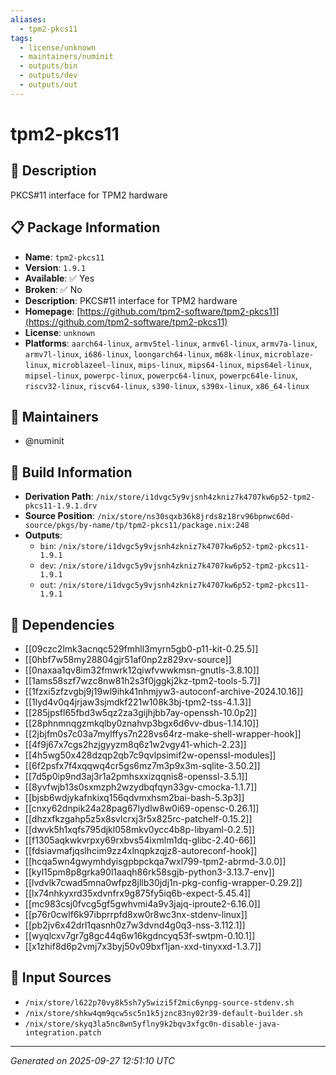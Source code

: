 ```yaml
---
aliases:
  - tpm2-pkcs11
tags:
  - license/unknown
  - maintainers/numinit
  - outputs/bin
  - outputs/dev
  - outputs/out
---
```


# tpm2-pkcs11

## 📝 Description

PKCS#11 interface for TPM2 hardware

## 📋 Package Information

- **Name**: `tpm2-pkcs11`
- **Version**: `1.9.1`
- **Available**: ✅ Yes
- **Broken**: ✅ No
- **Description**: PKCS#11 interface for TPM2 hardware
- **Homepage**: [https://github.com/tpm2-software/tpm2-pkcs11](https://github.com/tpm2-software/tpm2-pkcs11)
- **License**: `unknown`
- **Platforms**: `aarch64-linux`, `armv5tel-linux`, `armv6l-linux`, `armv7a-linux`, `armv7l-linux`, `i686-linux`, `loongarch64-linux`, `m68k-linux`, `microblaze-linux`, `microblazeel-linux`, `mips-linux`, `mips64-linux`, `mips64el-linux`, `mipsel-linux`, `powerpc-linux`, `powerpc64-linux`, `powerpc64le-linux`, `riscv32-linux`, `riscv64-linux`, `s390-linux`, `s390x-linux`, `x86_64-linux`
## 👥 Maintainers

- @numinit


## 🔧 Build Information

- **Derivation Path**: `/nix/store/i1dvgc5y9vjsnh4zkniz7k4707kw6p52-tpm2-pkcs11-1.9.1.drv`
- **Source Position**: `/nix/store/ns30sqxb36k8jrds8z18rv96bpnwc60d-source/pkgs/by-name/tp/tpm2-pkcs11/package.nix:248`
- **Outputs**:
  - `bin`:  `/nix/store/i1dvgc5y9vjsnh4zkniz7k4707kw6p52-tpm2-pkcs11-1.9.1`
  - `dev`:  `/nix/store/i1dvgc5y9vjsnh4zkniz7k4707kw6p52-tpm2-pkcs11-1.9.1`
  - `out`:  `/nix/store/i1dvgc5y9vjsnh4zkniz7k4707kw6p52-tpm2-pkcs11-1.9.1`

## 🔗 Dependencies

- [[09czc2lmk3acnqc529fmhll3myrn5gb0-p11-kit-0.25.5]]
- [[0hbf7w58my28804gjr51af0np2z829xv-source]]
- [[0naxaa1qv8im32fmwrk12qiwfvwwkmsn-gnutls-3.8.10]]
- [[1ams58szf7wzc8nw81h2s3f0jggkj2kz-tpm2-tools-5.7]]
- [[1fzxi5zfzvgbj9j19wl9ihk41nhmjyw3-autoconf-archive-2024.10.16]]
- [[1lyd4v0q4jrjaw3sjmdkf221w108k3bj-tpm2-tss-4.1.3]]
- [[285jpsfl65fbd3w5qz2za3gijhjbb7ay-openssh-10.0p2]]
- [[28phnmnqgzmkqlby0znahvp3bgx6d6vv-dbus-1.14.10]]
- [[2jbjfm0s7c03a7mylffys7n228vs64rz-make-shell-wrapper-hook]]
- [[4f9j67x7cgs2hzjgyyzm8q6z1w2vgy41-which-2.23]]
- [[4h5wg50x428dzqp2qb7c9qvlpsimif2w-openssl-modules]]
- [[6f2psfx7f4xqqwq4cr5gs6mz7m3p9x3m-sqlite-3.50.2]]
- [[7d5p0ip9nd3aj3r1a2pmhsxxizqqnis8-openssl-3.5.1]]
- [[8yvfwjb13s0sxmzph2wzydbqfqyn33gv-cmocka-1.1.7]]
- [[bjsb6wdjykafnkixq156qdvmxhsm2bai-bash-5.3p3]]
- [[cnxy62dnpik24a28pag67lydlw8w0i69-opensc-0.26.1]]
- [[dhzxfkzgahp5z5x8svlcrxj3r5x825rc-patchelf-0.15.2]]
- [[dwvk5h1xqfs795djkl058mkv0ycc4b8p-libyaml-0.2.5]]
- [[f1305aqkwkvrpxy69rxbvs54ixmlm1dq-glibc-2.40-66]]
- [[fdsiavmafjqslhcim9zz4xlnqpkzqjz8-autoreconf-hook]]
- [[hcqa5wn4gwymhdyisgpbpckqa7wxl799-tpm2-abrmd-3.0.0]]
- [[kyl15pm8p8grka90l1aaqh86rk58sgjb-python3-3.13.7-env]]
- [[lvdvlk7cwad5mna0wfpz8jllb30jdj1n-pkg-config-wrapper-0.29.2]]
- [[lx74nhkyxrd35xdvnfrx9g875fy5iq6b-expect-5.45.4]]
- [[mc983csj0fvcg5gf5gwhvmi4a9v3jajq-iproute2-6.16.0]]
- [[p76r0cwlf6k97ibprrpfd8xw0r8wc3nx-stdenv-linux]]
- [[pb2jv6x42drl1qasnh0z7w3dvnd4g0q3-nss-3.112.1]]
- [[wyqlcxv7gr7g8gc44q6w16kgdncyq53f-swtpm-0.10.1]]
- [[x1zhif8d6p2vmj7x3byj50v09bxf1jan-xxd-tinyxxd-1.3.7]]

## 📁 Input Sources

- `/nix/store/l622p70vy8k5sh7y5wizi5f2mic6ynpg-source-stdenv.sh`
- `/nix/store/shkw4qm9qcw5sc5n1k5jznc83ny02r39-default-builder.sh`
- `/nix/store/skyq3la5nc8wn5yflny9k2bqv3xfgc0n-disable-java-integration.patch`

---
*Generated on 2025-09-27 12:51:10 UTC*
